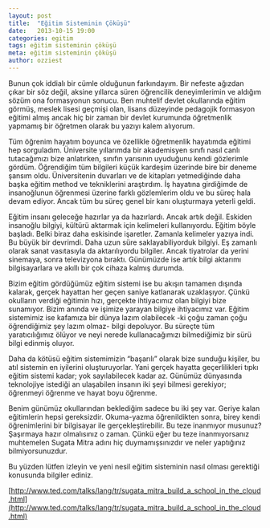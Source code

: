 ```yaml
---
layout: post
title:  "Eğitim Sisteminin Çöküşü"
date:   2013-10-15 19:00
categories: egitim
tags: eğitim sisteminin çöküşü
meta: eğitim sisteminin çöküşü
author: ozziest
---
```



Bunun çok iddialı bir cümle olduğunun farkındayım. Bir nefeste ağızdan çıkar bir söz değil, aksine yıllarca süren öğrencilik deneyimlerimin ve aldığım sözüm ona formasyonun sonucu. Ben muhtelif devlet okullarında eğitim görmüş, meslek lisesi geçmişi  olan, lisans düzeyinde pedagojik formasyon eğitimi almış ancak hiç bir zaman bir devlet kurumunda öğretmenlik yapmamış bir öğretmen olarak bu yazıyı kalem alıyorum.

Tüm öğrenim hayatım boyunca ve özellikle öğretmenlik hayatımda eğitimi hep sorguladım. Üniversite yıllarımda bir akademisyen sınıfı nasıl canlı tutacağımızı bize anlatırken, sınıfın yarısının uyuduğunu kendi gözlerimle gördüm. Öğrendiğim tüm bilgileri küçük kardeşim üzerinde bire bir deneme şansım oldu. Üniversitenin duvarları ve de kitapları yetmediğinde daha başka eğitim method ve tekniklerini araştırdım. İş hayatına girdiğimde de insanoğlunun öğrenmesi üzerine farklı gözlemlerim oldu ve bu süreç hala devam ediyor. Ancak tüm bu süreç genel bir kanı oluşturmaya yeterli geldi.

Eğitim insanı geleceğe hazırlar ya da hazırlardı. Ancak artık değil. Eskiden insanoğlu bilgiyi, kültürü aktarmak için kelimeleri kullanıyordu. Eğitim böyle başladı. Belki biraz daha eskisinde işaretler. Zamanla kelimeler yazıya indi. Bu büyük bir devrimdi. Daha uzun süre saklayabiliyorduk bilgiyi. Eş zamanlı olarak sanat vasıtasıyla da aktarılıyordu bilgiler. Ancak tiyatrolar da yerini sinemaya, sonra televizyona bıraktı. Günümüzde ise artık bilgi aktarımı bilgisayarlara ve akıllı bir çok cihaza kalmış durumda.

Bizim eğitim gördüğümüz eğitim sistemi ise bu akışın tamamen dışında kalarak, gerçek hayattan her geçen saniye katlanarak uzaklaşıyor. Çünkü okulların verdiği eğitimin hızı, gerçekte ihtiyacımız olan bilgiyi bize sunamıyor. Bizim anında ve işimize yarayan bilgiye ihtiyacımız var. Eğitim sistemimiz ise kafamıza bir dünya lazım olabilecek -ki çoğu zaman çoğu öğrendiğimiz şey lazım olmaz- bilgi depoluyor. Bu süreçte tüm yaratıcılığımız ölüyor ve neyi nerede kullanacağımızı bilmediğimiz bir sürü bilgi edinmiş oluyor.

Daha da kötüsü eğitim sistemimizin “başarılı” olarak bize sunduğu kişiler, bu atıl sistemin en iyilerini oluşturuyorlar. Yani gerçek hayatta geçerlilikleri tıpkı eğitim sistemi kadar; yok sayılabilecek kadar az. Günümüz dünyasında teknolojiye istediği an ulaşabilen insanın iki şeyi bilmesi gerekiyor; öğrenmeyi öğrenme ve hayat boyu öğrenme.

Benim günümüz okullarından beklediğim sadece bu iki şey var. Geriye kalan eğitimlerin hepsi gereksizdir. Okuma-yazma öğrenildikten sonra, birey kendi öğrenimlerini bir bilgisayar ile gerçekleştirebilir. Bu teze inanmıyor musunuz? Şaşırmaya hazır olmalısınız o zaman. Çünkü eğer bu teze inanmıyorsanız muhtemelen Sugata Mitra adını hiç duymamışsınızdır ve neler yaptığınız bilmiyorsunuzdur.

Bu yüzden lütfen izleyin ve yeni nesil eğitim sisteminin nasıl olması gerektiği konusunda bilgiler ediniz.

[http://www.ted.com/talks/lang/tr/sugata_mitra_build_a_school_in_the_cloud.html](http://www.ted.com/talks/lang/tr/sugata_mitra_build_a_school_in_the_cloud.html)